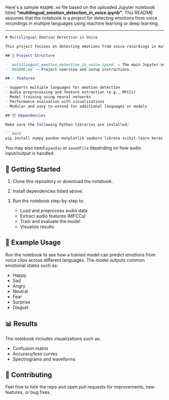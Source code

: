 Here's a sample `README.md` file based on the uploaded Jupyter notebook titled **"multilingual\_emotion\_detection\_in\_voice.ipynb"**. This README assumes that the notebook is a project for detecting emotions from voice recordings in multiple languages using machine learning or deep learning.

---

````markdown
# Multilingual Emotion Detection in Voice

This project focuses on detecting emotions from voice recordings in multiple languages using machine learning and deep learning techniques. The notebook demonstrates data preprocessing, feature extraction, model training, evaluation, and visualization for multilingual emotion recognition.

## 📁 Project Structure

- `multilingual_emotion_detection_in_voice.ipynb` – The main Jupyter notebook containing the full pipeline for emotion detection in voice data.
- `README.md` – Project overview and setup instructions.

## 💡 Features

- Supports multiple languages for emotion detection
- Audio preprocessing and feature extraction (e.g., MFCCs)
- Model training using neural networks
- Performance evaluation with visualizations
- Modular and easy to extend for additional languages or models

## 📦 Dependencies

Make sure the following Python libraries are installed:

```bash
pip install numpy pandas matplotlib seaborn librosa scikit-learn keras tensorflow
````

You may also need `pyaudio` or `soundfile` depending on how audio input/output is handled.

## 🚀 Getting Started

1. Clone this repository or download the notebook.
2. Install dependencies listed above.
3. Run the notebook step-by-step to:

   * Load and preprocess audio data
   * Extract audio features (MFCCs)
   * Train and evaluate the model
   * Visualize results

## 🧪 Example Usage

Run the notebook to see how a trained model can predict emotions from voice clips across different languages. The model outputs common emotional states such as:

* Happy
* Sad
* Angry
* Neutral
* Fear
* Surprise
* Disgust

## 📊 Results

The notebook includes visualizations such as:

* Confusion matrix
* Accuracy/loss curves
* Spectrograms and waveforms

## 🤝 Contributing

Feel free to fork the repo and open pull requests for improvements, new features, or bug fixes.

